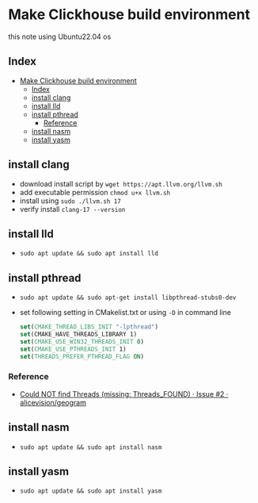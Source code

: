 # Make Clickhouse build environment

this note using Ubuntu22.04 os

## Index

- [Make Clickhouse build environment](#make-clickhouse-build-environment)
  - [Index](#index)
  - [install clang](#install-clang)
  - [install lld](#install-lld)
  - [install pthread](#install-pthread)
    - [Reference](#reference)
  - [install nasm](#install-nasm)
  - [install yasm](#install-yasm)

## install clang

- download install script by `wget https://apt.llvm.org/llvm.sh`
- add executable permission `chmod u+x llvm.sh`
- install using `sudo ./llvm.sh 17`
- verify install `clang-17 --version`

## install lld

- `sudo apt update && sudo apt install lld`

## install pthread

- `sudo apt update && sudo apt-get install libpthread-stubs0-dev`
- set following setting in CMakelist.txt or using `-D` in command line

  ```cmake
  set(CMAKE_THREAD_LIBS_INIT "-lpthread")
  set(CMAKE_HAVE_THREADS_LIBRARY 1)
  set(CMAKE_USE_WIN32_THREADS_INIT 0)
  set(CMAKE_USE_PTHREADS_INIT 1)
  set(THREADS_PREFER_PTHREAD_FLAG ON)
  ```

### Reference

- [Could NOT find Threads (missing: Threads_FOUND) · Issue #2 · alicevision/geogram](https://github.com/alicevision/geogram/issues/2)

## install nasm

- `sudo apt update && sudo apt install nasm`

## install yasm

- `sudo apt update && sudo apt install yasm`
